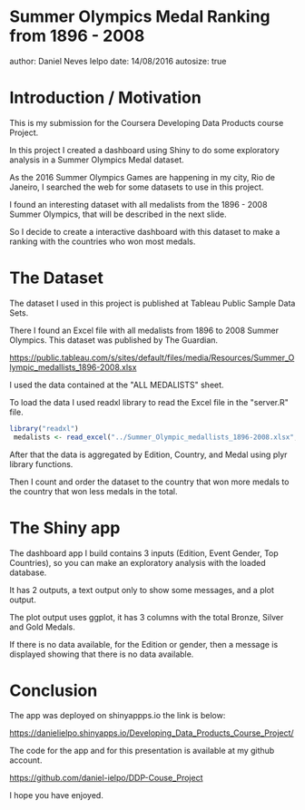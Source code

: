 Summer Olympics Medal Ranking from 1896 - 2008
========================================================
author: Daniel Neves Ielpo
date: 14/08/2016
autosize: true

Introduction / Motivation
========================================================

This is my submission for the Coursera Developing Data Products course Project.

In this project I created a dashboard using Shiny to do some exploratory analysis in a Summer Olympics Medal dataset.

As the 2016 Summer Olympics Games are happening in my city, Rio de Janeiro, I searched the web for some datasets to use in this project.

I found an interesting dataset with all medalists from the 1896 - 2008 Summer Olympics, that will be described in the next slide.

So I decide to create a interactive dashboard with this dataset to make a ranking with the countries who won most medals.

The Dataset 
========================================================
The dataset I used in this project is published at Tableau Public Sample Data Sets.  

There I found an Excel file with all medalists from 1896 to 2008 Summer Olympics. This dataset was published by The Guardian. 

https://public.tableau.com/s/sites/default/files/media/Resources/Summer_Olympic_medallists_1896-2008.xlsx

I used the data contained at the "ALL MEDALISTS" sheet.

To load the data I used readxl library to read the Excel file in the "server.R" file.


```r
library("readxl")
 medalists <- read_excel("../Summer_Olympic_medallists_1896-2008.xlsx", sheet = "ALL MEDALISTS")
```

After that the data is aggregated by Edition, Country, and Medal using plyr library functions. 

Then I count and order the dataset to the country that won more medals to the country that won less medals in the total.

The Shiny app
========================================================

The dashboard app I build contains 3 inputs (Edition, Event Gender, Top Countries), so you can make an exploratory analysis with the loaded database.

It has 2 outputs, a text output only to show some messages, and a plot output.

The plot output uses ggplot, it has 3 columns with the total Bronze, Silver and Gold Medals.

If there is no data available, for the Edition or gender, then a message is displayed showing that there is no data available.

Conclusion
========================================================
The app was deployed on shinyappps.io the link is below:

https://danielielpo.shinyapps.io/Developing_Data_Products_Course_Project/

The code for the app and for this presentation is available at my github account.

https://github.com/daniel-ielpo/DDP-Couse_Project

I hope you have enjoyed.
